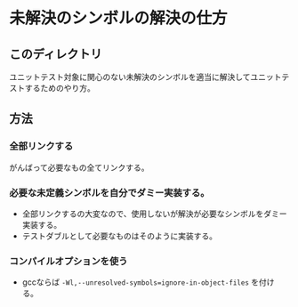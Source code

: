 # 未解決のシンボルの解決の仕方

## このディレクトリ

ユニットテスト対象に関心のない未解決のシンボルを適当に解決してユニットテストするためのやり方。


## 方法
### 全部リンクする

がんばって必要なもの全てリンクする。

### 必要な未定義シンボルを自分でダミー実装する。

* 全部リンクするの大変なので、使用しないが解決が必要なシンボルをダミー実装する。
* テストダブルとして必要なものはそのように実装する。

### コンパイルオプションを使う

* gccならば `-Wl,--unresolved-symbols=ignore-in-object-files` を付ける。

